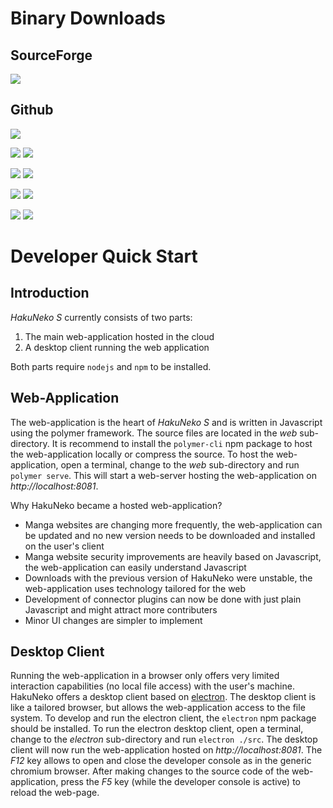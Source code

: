 # Binary Downloads

## SourceForge

[![](https://img.shields.io/sourceforge/dt/hakuneko/0.4.0.svg?label=HakuNeko%200.4.0&logo=sourceforge)](https://sourceforge.net/projects/hakuneko/files/0.4.0/)

## Github

[![](https://img.shields.io/github/downloads/manga-download/hakuneko/latest/hakuneko-desktop_0.4.0_macosx_amd64.dmg.svg?label=MacOSX%2064-Bit%20%28dmg%29&logo=apple&logoColor=%23a2aaad)](https://github.com/manga-download/hakuneko/releases/download/0.4.0/hakuneko-desktop_0.4.0_macosx_amd64.dmg)

[![](https://img.shields.io/github/downloads/manga-download/hakuneko/latest/hakuneko-desktop_0.4.0_linux_amd64.deb.svg?label=Linux%2064-Bit%20%28deb%29&logo=debian&logoColor=%23ce0056)](https://github.com/manga-download/hakuneko/releases/download/0.4.0/hakuneko-desktop_0.4.0_linux_amd64.deb)
[![](https://img.shields.io/github/downloads/manga-download/hakuneko/latest/hakuneko-desktop_0.4.0_linux_i386.deb.svg?label=Linux%2032-Bit%20%28deb%29&logo=debian&logoColor=%23ce0056)](https://github.com/manga-download/hakuneko/releases/download/0.4.0/hakuneko-desktop_0.4.0_linux_i386.deb)

[![](https://img.shields.io/github/downloads/manga-download/hakuneko/latest/hakuneko-desktop_0.4.0_linux_amd64.rpm.svg?label=Linux%2064-Bit%20%28rpm%29&logo=linux&logoColor=green)](https://github.com/manga-download/hakuneko/releases/download/0.4.0/hakuneko-desktop_0.4.0_linux_amd64.rpm)
[![](https://img.shields.io/github/downloads/manga-download/hakuneko/latest/hakuneko-desktop_0.4.0_linux_i386.rpm.svg?label=Linux%2032-Bit%20%28rpm%29&logo=linux&logoColor=green)](https://github.com/manga-download/hakuneko/releases/download/0.4.0/hakuneko-desktop_0.4.0_linux_i386.rpm)

[![](https://img.shields.io/github/downloads/manga-download/hakuneko/latest/hakuneko-desktop_0.4.0_windows-setup_amd64.exe.svg?label=Windows%2064-Bit%20%28exe%29&logo=windows&logoColor=00a1f1)](https://github.com/manga-download/hakuneko/releases/download/0.4.0/hakuneko-desktop_0.4.0_windows-setup_amd64.exe)
[![](https://img.shields.io/github/downloads/manga-download/hakuneko/latest/hakuneko-desktop_0.4.0_windows-setup_i686.exe.svg?label=Windows%2032-Bit%20%28exe%29&logo=windows&logoColor=00a1f1)](https://github.com/manga-download/hakuneko/releases/download/0.4.0/hakuneko-desktop_0.4.0_windows-setup_i686.exe)

[![](https://img.shields.io/github/downloads/manga-download/hakuneko/latest/hakuneko-desktop_0.4.0_windows-portable_amd64.zip.svg?label=Windows%2064-Bit%20%28zip%29&logo=windows&logoColor=00a1f1)](https://github.com/manga-download/hakuneko/releases/download/0.4.0/hakuneko-desktop_0.4.0_windows-portable_amd64.zip)
[![](https://img.shields.io/github/downloads/manga-download/hakuneko/latest/hakuneko-desktop_0.4.0_windows-portable_i686.zip.svg?label=Windows%2032-Bit%20%28zip%29&logo=windows&logoColor=00a1f1)](https://github.com/manga-download/hakuneko/releases/download/0.4.0/hakuneko-desktop_0.4.0_windows-portable_i686.zip)

# Developer Quick Start

## Introduction

*HakuNeko S* currently consists of two parts:

1. The main web-application hosted in the cloud
2. A desktop client running the web application

Both parts require `nodejs` and `npm` to be installed.

## Web-Application

The web-application is the heart of *HakuNeko S* and is written in Javascript using the polymer framework. The source files are located in the *web* sub-directory. It is recommend to install the `polymer-cli` npm package to host the web-application locally or compress the source. To host the web-application, open a terminal, change to the *web* sub-directory and run `polymer serve`. This will start a web-server hosting the web-application on *http://localhost:8081*.

Why HakuNeko became a hosted web-application?

- Manga websites are changing more frequently, the web-application can be updated and no new version needs to be downloaded and installed on the user's client
- Manga website security improvements are heavily based on Javascript, the web-application can easily understand Javascript
- Downloads with the previous version of HakuNeko were unstable, the web-application uses technology tailored for the web
- Development of connector plugins can now be done with just plain Javascript and might attract more contributers
- Minor UI changes are simpler to implement

## Desktop Client

Running the web-application in a browser only offers very limited interaction capabilities (no local file access) with the user's machine. HakuNeko offers a desktop client based on [electron](https://en.wikipedia.org/wiki/Electron_(software_framework)). The desktop client is like a tailored browser, but allows the web-application access to the file system. To develop and run the electron client, the `electron` npm package should be installed. To run the electron desktop client, open a terminal, change to the *electron* sub-directory and run `electron ./src`. The desktop client will now run the web-application hosted on *http://localhost:8081*. The *F12* key allows to open and close the developer console as in the generic chromium browser. After making changes to the source code of the web-application, press the *F5* key (while the developer console is active) to reload the web-page.
